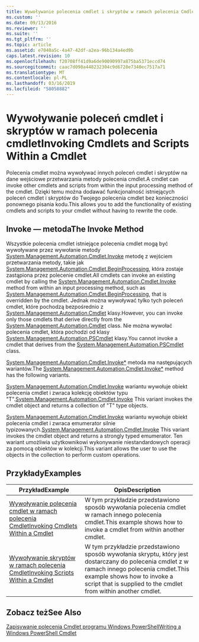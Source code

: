 ```yaml
---
title: Wywoływanie polecenia cmdlet i skryptów w ramach polecenia Cmdlet | Dokumentacja firmy Microsoft
ms.custom: ''
ms.date: 09/13/2016
ms.reviewer: ''
ms.suite: ''
ms.tgt_pltfrm: ''
ms.topic: article
ms.assetid: e7040a5c-4a47-42df-a2ea-96b134a4ed9b
caps.latest.revision: 10
ms.openlocfilehash: f20708ff41d9a6de90090997a875ba5371eccd74
ms.sourcegitcommit: caac7d098a448232304c9d6728e7340ec7517a71
ms.translationtype: MT
ms.contentlocale: pl-PL
ms.lasthandoff: 03/16/2019
ms.locfileid: "58058882"
---
```

# <a name="invoking-cmdlets-and-scripts-within-a-cmdlet"></a><span data-ttu-id="8661c-102">Wywoływanie poleceń cmdlet i skryptów w ramach polecenia cmdlet</span><span class="sxs-lookup"><span data-stu-id="8661c-102">Invoking Cmdlets and Scripts Within a Cmdlet</span></span>

<span data-ttu-id="8661c-103">Polecenia cmdlet można wywoływać innych poleceń cmdlet i skryptów na dane wejściowe przetwarzania metody polecenia cmdlet.</span><span class="sxs-lookup"><span data-stu-id="8661c-103">A cmdlet can invoke other cmdlets and scripts from within the input processing method of the cmdlet.</span></span> <span data-ttu-id="8661c-104">Dzięki temu można dodawać funkcjonalność istniejących poleceń cmdlet i skryptów do Twojego polecenia cmdlet bez konieczności ponownego pisania kodu.</span><span class="sxs-lookup"><span data-stu-id="8661c-104">This allows you to add the functionality of existing cmdlets and scripts to your cmdlet without having to rewrite the code.</span></span>

## <a name="the-invoke-method"></a><span data-ttu-id="8661c-105">Invoke — metoda</span><span class="sxs-lookup"><span data-stu-id="8661c-105">The Invoke Method</span></span>

<span data-ttu-id="8661c-106">Wszystkie polecenia cmdlet istniejące polecenia cmdlet mogą być wywoływane przez wywołanie metody [System.Management.Automation.Cmdlet.Invoke](/dotnet/api/System.Management.Automation.Cmdlet.Invoke) metodę z wejściem przetwarzania metody, takie jak [ System.Management.Automation.Cmdlet.BeginProcessing](/dotnet/api/System.Management.Automation.Cmdlet.BeginProcessing), która zostaje zastąpiona przez polecenie cmdlet.</span><span class="sxs-lookup"><span data-stu-id="8661c-106">All cmdlets can invoke an existing cmdlet by calling the [System.Management.Automation.Cmdlet.Invoke](/dotnet/api/System.Management.Automation.Cmdlet.Invoke) method from within an input processing method, such as [System.Management.Automation.Cmdlet.BeginProcessing](/dotnet/api/System.Management.Automation.Cmdlet.BeginProcessing), that is overridden by the cmdlet.</span></span> <span data-ttu-id="8661c-107">Jednak można wywoływać tylko tych poleceń cmdlet, które pochodzą bezpośrednio z [System.Management.Automation.Cmdlet](/dotnet/api/System.Management.Automation.Cmdlet) klasy.</span><span class="sxs-lookup"><span data-stu-id="8661c-107">However, you can invoke only those cmdlets that derive directly from the [System.Management.Automation.Cmdlet](/dotnet/api/System.Management.Automation.Cmdlet) class.</span></span> <span data-ttu-id="8661c-108">Nie można wywołać polecenia cmdlet, która pochodzi od klasy [System.Management.Automation.PSCmdlet](/dotnet/api/System.Management.Automation.PSCmdlet) klasy.</span><span class="sxs-lookup"><span data-stu-id="8661c-108">You cannot invoke a cmdlet that derives from the [System.Management.Automation.PSCmdlet](/dotnet/api/System.Management.Automation.PSCmdlet) class.</span></span>

<span data-ttu-id="8661c-109">[System.Management.Automation.Cmdlet.Invoke\*](/dotnet/api/System.Management.Automation.Cmdlet.Invoke) metoda ma następujących wariantów.</span><span class="sxs-lookup"><span data-stu-id="8661c-109">The [System.Management.Automation.Cmdlet.Invoke\*](/dotnet/api/System.Management.Automation.Cmdlet.Invoke) method has the following variants.</span></span>

<span data-ttu-id="8661c-110">[System.Management.Automation.Cmdlet.Invoke](/dotnet/api/System.Management.Automation.Cmdlet.Invoke) wariantu wywołuje obiekt polecenia cmdlet i zwraca kolekcję obiektów typu "T".</span><span class="sxs-lookup"><span data-stu-id="8661c-110">[System.Management.Automation.Cmdlet.Invoke](/dotnet/api/System.Management.Automation.Cmdlet.Invoke) This variant invokes the cmdlet object and returns a collection of "T" type objects.</span></span>

<span data-ttu-id="8661c-111">[System.Management.Automation.Cmdlet.Invoke](/dotnet/api/System.Management.Automation.Cmdlet.Invoke) wariantu wywołuje obiekt polecenia cmdlet i zwraca emumerator silnie typizowanych.</span><span class="sxs-lookup"><span data-stu-id="8661c-111">[System.Management.Automation.Cmdlet.Invoke](/dotnet/api/System.Management.Automation.Cmdlet.Invoke) This variant invokes the cmdlet object and returns a strongly typed emumerator.</span></span> <span data-ttu-id="8661c-112">Ten wariant umożliwia użytkownikowi wykonywanie niestandardowych operacji za pomocą obiektów w kolekcji.</span><span class="sxs-lookup"><span data-stu-id="8661c-112">This variant allows the user to use the objects in the collection to perform custom operations.</span></span>

## <a name="examples"></a><span data-ttu-id="8661c-113">Przykłady</span><span class="sxs-lookup"><span data-stu-id="8661c-113">Examples</span></span>

|<span data-ttu-id="8661c-114">Przykład</span><span class="sxs-lookup"><span data-stu-id="8661c-114">Example</span></span>|<span data-ttu-id="8661c-115">Opis</span><span class="sxs-lookup"><span data-stu-id="8661c-115">Description</span></span>|
|-------------|-----------------|
|[<span data-ttu-id="8661c-116">Wywoływanie polecenia cmdlet w ramach polecenia Cmdlet</span><span class="sxs-lookup"><span data-stu-id="8661c-116">Invoking Cmdlets Within a Cmdlet</span></span>](./how-to-invoke-a-cmdlet-from-within-a-cmdlet.md)|<span data-ttu-id="8661c-117">W tym przykładzie przedstawiono sposób wywołania polecenia cmdlet w ramach innego polecenia cmdlet.</span><span class="sxs-lookup"><span data-stu-id="8661c-117">This example shows how to invoke a cmdlet from within another cmdlet.</span></span>|
|[<span data-ttu-id="8661c-118">Wywoływanie skryptów w ramach polecenia Cmdlet</span><span class="sxs-lookup"><span data-stu-id="8661c-118">Invoking Scripts Within a Cmdlet</span></span>](./how-to-invoke-scripts-within-a-cmdlet.md)|<span data-ttu-id="8661c-119">W tym przykładzie przedstawiono sposób wywołania skryptu, który jest dostarczany do polecenia cmdlet z w ramach innego polecenia cmdlet.</span><span class="sxs-lookup"><span data-stu-id="8661c-119">This example shows how to invoke a script that is supplied to the cmdlet from within another cmdlet.</span></span>|

## <a name="see-also"></a><span data-ttu-id="8661c-120">Zobacz też</span><span class="sxs-lookup"><span data-stu-id="8661c-120">See Also</span></span>

[<span data-ttu-id="8661c-121">Zapisywanie polecenia Cmdlet programu Windows PowerShell</span><span class="sxs-lookup"><span data-stu-id="8661c-121">Writing a Windows PowerShell Cmdlet</span></span>](./writing-a-windows-powershell-cmdlet.md)
